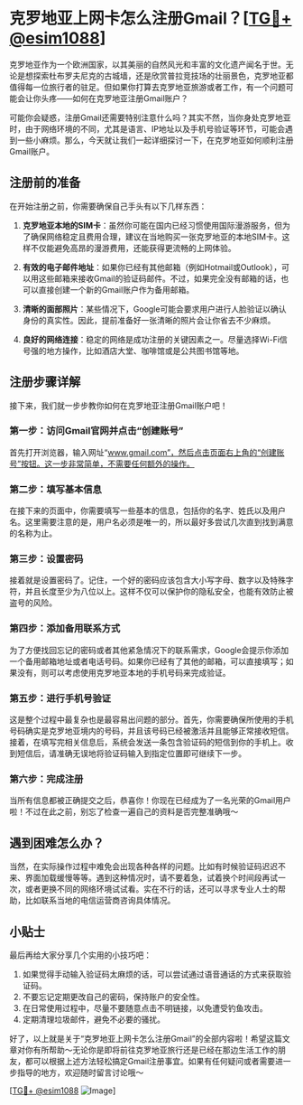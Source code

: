 # 克罗地亚上网卡怎么注册Gmail？[[TG💪+ @esim1088](https://t.me/s/esim1088)]

克罗地亚作为一个欧洲国家，以其美丽的自然风光和丰富的文化遗产闻名于世。无论是想探索杜布罗夫尼克的古城墙，还是欣赏普拉竞技场的壮丽景色，克罗地亚都值得每一位旅行者的驻足。但如果你打算去克罗地亚旅游或者工作，有一个问题可能会让你头疼——如何在克罗地亚注册Gmail账户？

可能你会疑惑，注册Gmail还需要特别注意什么吗？其实不然，当你身处克罗地亚时，由于网络环境的不同，尤其是语言、IP地址以及手机号验证等环节，可能会遇到一些小麻烦。那么，今天就让我们一起详细探讨一下，在克罗地亚如何顺利注册Gmail账户。

## 注册前的准备

在开始注册之前，你需要确保自己手头有以下几样东西：

1. **克罗地亚本地的SIM卡**：虽然你可能在国内已经习惯使用国际漫游服务，但为了确保网络稳定且费用合理，建议在当地购买一张克罗地亚的本地SIM卡。这样不仅能避免高昂的漫游费用，还能获得更流畅的上网体验。

2. **有效的电子邮件地址**：如果你已经有其他邮箱（例如Hotmail或Outlook），可以用这些邮箱来接收Gmail的验证码邮件。不过，如果完全没有邮箱的话，也可以直接创建一个新的Gmail账户作为备用邮箱。

3. **清晰的面部照片**：某些情况下，Google可能会要求用户进行人脸验证以确认身份的真实性。因此，提前准备好一张清晰的照片会让你省去不少麻烦。

4. **良好的网络连接**：稳定的网络是成功注册的关键因素之一。尽量选择Wi-Fi信号强的地方操作，比如酒店大堂、咖啡馆或是公共图书馆等地。

## 注册步骤详解

接下来，我们就一步步教你如何在克罗地亚注册Gmail账户吧！

### 第一步：访问Gmail官网并点击“创建账号”

首先打开浏览器，输入网址“www.gmail.com”，然后点击页面右上角的“创建账号”按钮。这一步非常简单，不需要任何额外的操作。

### 第二步：填写基本信息

在接下来的页面中，你需要填写一些基本的信息，包括你的名字、姓氏以及用户名。这里需要注意的是，用户名必须是唯一的，所以最好多尝试几次直到找到满意的名称为止。

### 第三步：设置密码

接着就是设置密码了。记住，一个好的密码应该包含大小写字母、数字以及特殊字符，并且长度至少为八位以上。这样不仅可以保护你的隐私安全，也能有效防止被盗号的风险。

### 第四步：添加备用联系方式

为了方便找回忘记的密码或者其他紧急情况下的联系需求，Google会提示你添加一个备用邮箱地址或者电话号码。如果你已经有了其他的邮箱，可以直接填写；如果没有，则可以考虑使用克罗地亚本地的手机号码来完成验证。

### 第五步：进行手机号验证

这是整个过程中最复杂也是最容易出问题的部分。首先，你需要确保所使用的手机号码确实是克罗地亚境内的号码，并且该号码已经被激活并且能够正常接收短信。接着，在填写完相关信息后，系统会发送一条包含验证码的短信到你的手机上。收到短信后，请准确无误地将验证码输入到指定位置即可继续下一步。

### 第六步：完成注册

当所有信息都被正确提交之后，恭喜你！你现在已经成为了一名光荣的Gmail用户啦！不过在此之前，别忘了检查一遍自己的资料是否完整准确哦～

## 遇到困难怎么办？

当然，在实际操作过程中难免会出现各种各样的问题。比如有时候验证码迟迟不来、界面加载缓慢等等。遇到这种情况时，请不要着急，试着换个时间段再试一次，或者更换不同的网络环境试试看。实在不行的话，还可以寻求专业人士的帮助，比如联系当地的电信运营商咨询具体情况。

## 小贴士

最后再给大家分享几个实用的小技巧吧：

1. 如果觉得手动输入验证码太麻烦的话，可以尝试通过语音通话的方式来获取验证码。
2. 不要忘记定期更改自己的密码，保持账户的安全性。
3. 在日常使用过程中，尽量不要随意点击不明链接，以免遭受钓鱼攻击。
4. 定期清理垃圾邮件，避免不必要的骚扰。

好了，以上就是关于“克罗地亚上网卡怎么注册Gmail”的全部内容啦！希望这篇文章对你有所帮助～无论你是即将前往克罗地亚旅行还是已经在那边生活工作的朋友，都可以根据上述方法轻松搞定Gmail注册事宜。如果有任何疑问或者需要进一步指导的地方，欢迎随时留言讨论哦～

[[TG💪+ @esim1088](https://t.me/s/esim1088) ![Image](https://i.postimg.cc/4NQfJmqS/Snipaste-2025-05-13-00-14-12.png)]